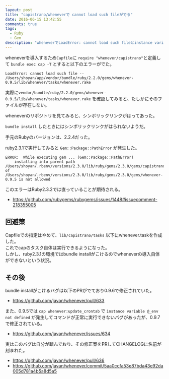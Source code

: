 ```yaml
---
layout: post
title: "capistrano/wheneverで cannot load such fileがでる"
date: 2016-06-15 13:42:55
comments: true
tags: 
  - Ruby 
  - Gem
description: "wheneverでLoadError: cannot load such fileとinstance variable @_env not definedがでた。その回避策とその後の記録です。"
---
```


wheneverを導入するため`Capfile`に `require "whenever/capistrano"`と定義して `bundle exec cap -T` とすると以下のエラーがでた。


```
LoadError: cannot load such file -- /Users/shoyan/app/vendor/bundle/ruby/2.2.0/gems/whenever-0.9.5/lib/whenever/tasks/whenever.rake

```

実際に`vendor/bundle/ruby/2.2.0/gems/whenever-0.9.5/lib/whenever/tasks/whenever.rake` を確認してみると、たしかにそのファイルが存在しない。

wheneverのリポジトリを見てみると、シンボリックリンクがはってあった。  

`bundle install` したときにはシンボリックリンクがはられないようだ。

手元のRubyのバージョンは、2.2.4だった。

ruby2.3.1で実行してみると `Gem::Package::PathError` が発生した。


```
ERROR:  While executing gem ... (Gem::Package::PathError)
    installing into parent path /Users/shoyan/.rbenv/versions/2.3.0/lib/ruby/gems/2.3.0/gems/capistrano/v3/tasks/whenever.rake of /Users/shoyan/.rbenv/versions/2.3.0/lib/ruby/gems/2.3.0/gems/whenever-0.9.5 is not allowed

```

このエラーはRuby2.3.2では直っていることが期待される。

* https://github.com/rubygems/rubygems/issues/1448#issuecomment-218355005

## 回避策

Capfileでの指定はやめて、`lib/capistrano/tasks` 以下にwhenever.taskを作成した。  
これでcapのタスク自体は実行できるようになった。  
しかし、ruby2.3.1の環境ではbundle installがこけるのでwheneverの導入自体ができないという状況。

## その後

bundle installがこけるバグは以下のPRがでており0.9.6で修正されていた。

* https://github.com/javan/whenever/pull/633

また、0.9.5では `cap whenever:update_crontab` で `instance variable @_env not defined` が発生してコマンドが正常に実行できないバグがあったが、0.9.7で修正されている。

* https://github.com/javan/whenever/issues/634

実はこのバグは自分が踏んでおり、その修正案をPRしてCHANGELOGに名前が刻まれた。

* https://github.com/javan/whenever/pull/636
* https://github.com/javan/whenever/commit/5aa0ccfa53e87bda43e92da005d781a4b5a8d5a5
